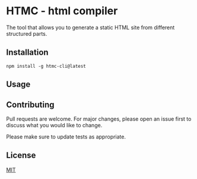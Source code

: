 # HTMC - html compiler

The tool that allows you to generate a static HTML site from different structured parts.

## Installation

`npm install -g htmc-cli@latest`

## Usage

## Contributing

Pull requests are welcome. For major changes, please open an issue first
to discuss what you would like to change.

Please make sure to update tests as appropriate.

## License

[MIT](https://choosealicense.com/licenses/mit/)
